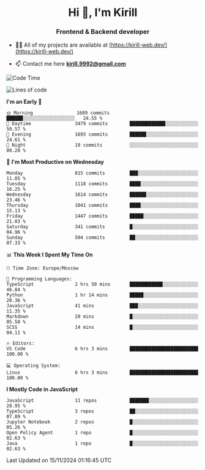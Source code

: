 <h1 align="center">Hi 👋, I'm Kirill</h1>
<h3 align="center">Frontend & Backend developer</h3>

- 👨‍💻 All of my projects are available at [https://kirill-web.dev/](https://kirill-web.dev/)

- 📫 Contact me here **kirill.9992@gmail.com**











<!--START_SECTION:waka-->
![Code Time](http://img.shields.io/badge/Code%20Time-2%2C035%20hrs%2028%20mins-blue)

![Lines of code](https://img.shields.io/badge/From%20Hello%20World%20I%27ve%20Written-4.9%20million%20lines%20of%20code-blue)

**I'm an Early 🐤** 

```text
🌞 Morning                1689 commits        ██████░░░░░░░░░░░░░░░░░░░   24.55 % 
🌆 Daytime                3479 commits        █████████████░░░░░░░░░░░░   50.57 % 
🌃 Evening                1693 commits        ██████░░░░░░░░░░░░░░░░░░░   24.61 % 
🌙 Night                  19 commits          ░░░░░░░░░░░░░░░░░░░░░░░░░   00.28 % 
```
📅 **I'm Most Productive on Wednesday** 

```text
Monday                   815 commits         ███░░░░░░░░░░░░░░░░░░░░░░   11.85 % 
Tuesday                  1118 commits        ████░░░░░░░░░░░░░░░░░░░░░   16.25 % 
Wednesday                1614 commits        ██████░░░░░░░░░░░░░░░░░░░   23.46 % 
Thursday                 1041 commits        ████░░░░░░░░░░░░░░░░░░░░░   15.13 % 
Friday                   1447 commits        █████░░░░░░░░░░░░░░░░░░░░   21.03 % 
Saturday                 341 commits         █░░░░░░░░░░░░░░░░░░░░░░░░   04.96 % 
Sunday                   504 commits         ██░░░░░░░░░░░░░░░░░░░░░░░   07.33 % 
```


📊 **This Week I Spent My Time On** 

```text
🕑︎ Time Zone: Europe/Moscow

💬 Programming Languages: 
TypeScript               2 hrs 50 mins       ████████████░░░░░░░░░░░░░   46.84 % 
Python                   1 hr 14 mins        █████░░░░░░░░░░░░░░░░░░░░   20.36 % 
JavaScript               41 mins             ███░░░░░░░░░░░░░░░░░░░░░░   11.35 % 
Markdown                 20 mins             █░░░░░░░░░░░░░░░░░░░░░░░░   05.58 % 
SCSS                     14 mins             █░░░░░░░░░░░░░░░░░░░░░░░░   04.11 % 

🔥 Editors: 
VS Code                  6 hrs 3 mins        █████████████████████████   100.00 % 

💻 Operating System: 
Linux                    6 hrs 3 mins        █████████████████████████   100.00 % 
```

**I Mostly Code in JavaScript** 

```text
JavaScript               11 repos            ███████░░░░░░░░░░░░░░░░░░   28.95 % 
TypeScript               3 repos             ██░░░░░░░░░░░░░░░░░░░░░░░   07.89 % 
Jupyter Notebook         2 repos             █░░░░░░░░░░░░░░░░░░░░░░░░   05.26 % 
Open Policy Agent        1 repo              █░░░░░░░░░░░░░░░░░░░░░░░░   02.63 % 
Java                     1 repo              █░░░░░░░░░░░░░░░░░░░░░░░░   02.63 % 
```




 Last Updated on 15/11/2024 01:16:45 UTC
<!--END_SECTION:waka-->

